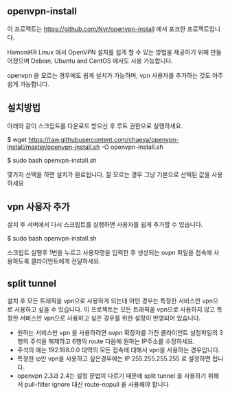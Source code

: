 ## openvpn-install
이 프로젝트는 https://github.com/Nyr/openvpn-install 에서 포크한 프로젝트입니다.

 HamoniKR Linux 에서 OpenVPN 설치를 쉽게 할 수 있는 방법을 제공하기 위해 만들어졌으며
 Debian, Ubuntu and CentOS 에서도 사용 가능합니다.

openvpn 을 모르는 경우에도 쉽게 설치가 가능하며, vpn 사용자를 추가하는 것도 아주 쉽게 가능합니다.

## 설치방법

아래와 같이 스크립트를 다운로드 받으신 후 루트 권한으로 실행하세요.

$ wget https://raw.githubusercontent.com/chaeya/openvpn-install/master/openvpn-install.sh -O openvpn-install.sh

$ sudo bash openvpn-install.sh

몇가지 선택을 하면 설치가 완료됩니다. 잘 모르는 경우 그냥 기본으로 선택된 값을 사용하세요

## vpn 사용자 추가

설치 후 서버에서 다시 스크립트를 실행하면 사용자를 쉽게 추가할 수 있습니다.

$ sudo bash openvpn-install.sh

스크립트 실행후 1번을 누르고 사용자명을 입력한 후 생성되는 ovpn 파일을 접속에 사용하도록 클라이언트에게 전달하세요.

## split tunnel

설치 후 모든 트래픽을 vpn으로 사용하게 되는데 어떤 경우는 특정한 서비스만 vpn으로 사용하고 싶을 수 있습니다.
이 프로젝트는 모든 트래픽을 vpn으로 사용하지 않고 특정한 서비스만 vpn으로 사용하고 싶은 경우를 위한 설정이 반영되어 있습니다.
- 원하는 서비스만 vpn 을 사용하려면 ovpn 확장자를 가진 클라이언트 설정파일의 3행의 주석을 해제하고 6행의 route 다음에 원하는 IP주소를 수정하세요.
- 주석의 예는 192.168.0.0 대역의 모든 접속에 대해서 vpn을 사용하는 경우입니다. 
- 특정한 ip만 vpn을 사용하고 싶은경우에는 IP 255.255.255.255 로 설정하면 됩니다.
- openvpn 2.3과 2.4는 설정 문법이 다르기 때문에 split tunnel 을 사용하기 위해서 pull-filter ignore 대신 route-nopull 을 사용해야 합니다


